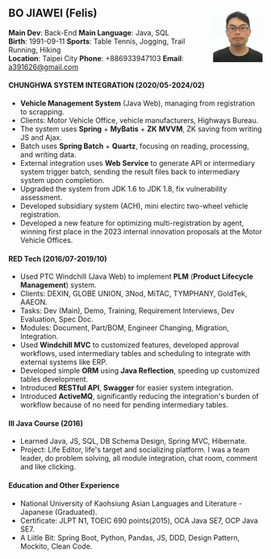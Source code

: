 ## BO JIAWEI (Felis)<img src="src\image\headshot.jpg" alt="headshot" style="height:110px;float:right;"/>
**Main Dev**: Back-End    **Main Language**: Java, SQL  
**Birth**: 1991-09-11    **Sports**: Table Tennis, Jogging, Trail Running, Hiking  
**Location**: Taipei City    **Phone**: +886933947103   **Email**: a391626@gmail.com  

#### CHUNGHWA SYSTEM INTEGRATION (2020/05-2024/02)
* **Vehicle Management System** (Java Web), managing from registration to scrapping.
* Clients: Motor Vehicle Office, vehicle manufacturers, Highways Bureau.
* The system uses **Spring** + **MyBatis** + **ZK** **MVVM**, ZK saving from writing JS and Ajax.
* Batch uses **Spring Batch** + **Quartz**, focusing on reading, processing, and writing data.
* External integration uses **Web Service** to generate API or intermediary system trigger batch, sending the result files back to intermediary system upon completion.
* Upgraded the system from JDK 1.6 to JDK 1.8, fix vulnerability assessment.
* Developed subsidiary system (ACH), mini electirc two-wheel vehicle registration.
* Developed a new feature for optimizing multi-registration by agent, winning first place in the 2023 internal innovation proposals at the Motor Vehicle Offices.

#### RED Tech (2016/07-2019/10)
* Used PTC Windchill (Java Web) to implement **PLM** (**Product Lifecycle Management**) system.
* Clients: DEXIN, GLOBE UNION, 3Nod, MiTAC, TYMPHANY, GoldTek, AAEON.
* Tasks: Dev (Main), Demo, Training, Requirement Interviews, Dev Evaluation, Spec Doc.
* Modules: Document, Part/BOM, Engineer Changing, Migration, Integration.
* Used **Windchill MVC** to customized features, developed approval workflows, used intermediary tables and scheduling to integrate with external systems like ERP.
* Developed simple **ORM** using **Java Reflection**, speeding up customized tables development.
* Introduced **RESTful API**, **Swagger** for easier system integration.
* Introduced **ActiveMQ**, significantly reducing the integration's burden of workflow because of no need for pending intermediary tables.

#### III Java Course (2016)
* Learned Java, JS, SQL, DB Schema Design, Spring MVC, Hibernate.
* Project: Life Editor, life's target and socializing platform. I was a team leader, do problem solving, all module integration, chat room, comment and like clicking.

#### Education and Other Experience
* National University of Kaohsiung Asian Languages and Literature - Japanese (Graduated).
* Certificate: JLPT N1, TOEIC 690 points(2015), OCA Java SE7, OCP Java SE7.
* A Liitle Bit: Spring Boot, Python, Pandas, JS, DDD, Design Pattern, Mockito, Clean Code.
